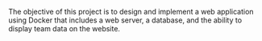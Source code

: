 The objective of this project is to design and implement a web application using Docker that includes a web server, a database, and the ability to display team data on the website.
